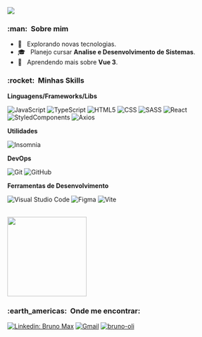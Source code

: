 
![](https://komarev.com/ghpvc/?username=bruno-oliSwerts&color=006bed)

<h3> :man: &nbsp;Sobre mim </h3>

- 🤔 &nbsp; Explorando novas tecnologias.
- 🎓 &nbsp; Planejo cursar **Analise e Desenvolvimento de Sistemas**.
- 🌱 &nbsp; Aprendendo mais sobre **Vue 3**.

<h3> :rocket: &nbsp;Minhas Skills </h3>

**Linguagens/Frameworks/Libs**

  ![JavaScript](https://img.shields.io/badge/-JavaScript-333333?style=flat&logo=javascript)
  ![TypeScript](https://img.shields.io/badge/-TypeScript-333333?style=flat&logo=typescript)
  ![HTML5](https://img.shields.io/badge/-HTML5-333333?style=flat&logo=HTML5)
  ![CSS](https://img.shields.io/badge/-CSS-333333?style=flat&logo=CSS3&logoColor=1572B6)
  ![SASS](https://img.shields.io/badge/-SASS-333333?style=flat&logo=SASS)
  ![React](https://img.shields.io/badge/-React-333333?style=flat&logo=react)
  ![StyledComponents](https://img.shields.io/badge/-StyledComponents-333333?style=flat&logo=styled-components)
  ![Axios](https://img.shields.io/badge/-Axios-333333?style=flat&logo=axios)

**Utilidades**

  ![Insomnia](https://img.shields.io/badge/-Insomnia-333333?style=flat&logo=insomnia)

**DevOps**

  ![Git](https://img.shields.io/badge/-Git-333333?style=flat&logo=git)
  ![GitHub](https://img.shields.io/badge/-GitHub-333333?style=flat&logo=github)
  
**Ferramentas de Desenvolvimento**

  ![Visual Studio Code](https://img.shields.io/badge/-Visual%20Studio%20Code-333333?style=flat&logo=visual-studio-code&logoColor=007ACC)
  ![Figma](https://img.shields.io/badge/-Figma-333333?style=flat&logo=figma)
  ![Vite](https://img.shields.io/badge/-Vite-333333?style=flat&logo=vite)

<br/>

<a href="https://github.com/bruno-oli">
  <img height="180em" src="https://github-readme-stats.vercel.app/api?username=bruno-oli&theme=dracula&show_icons=true" />
</a>

<br/>

<h3> :earth_americas: &nbsp;Onde me encontrar: </h3> 

[![Linkedin: Bruno Max](https://img.shields.io/badge/-Bruno-blue?style=flat-square&logo=Linkedin&logoColor=white&link=https://www.linkedin.com/in/bruno-max-3665b3223/)](https://www.linkedin.com/in/bruno-max-3665b3223/)
[![Gmail](https://img.shields.io/badge/-brunomax84411@gmail.com-006bed?style=flat-square&logo=Gmail&logoColor=white&link=mailto:brunomax84411@gmail.com)](mailto:brunomax84411@gmail.com)
[![bruno-oli]( https://img.shields.io/github/followers/bruno-oli?label=follow&style=social)](https://github.com/bruno-oli)

